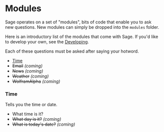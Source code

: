 # Modules

Sage operates on a set of "modules", bits of code that enable you to ask new
questions. New modules can simply be dropped into the `modules` folder.

Here is an introductory list of the modules that come with Sage. If you'd like
to develop your own, see the [Developing](developing.md).

Each of these questions must be asked after saying your hotword.

* [Time](#time)
* ~~Email~~ _(coming)_
* ~~News~~ _(coming)_
* ~~Weather~~ _(coming)_
* ~~WolframAlpha~~ _(coming)_

### Time

Tells you the time or date.

* What time is it?
* ~~What day is it?~~ _(coming)_
* ~~What is today's date?~~ _(coming)_
